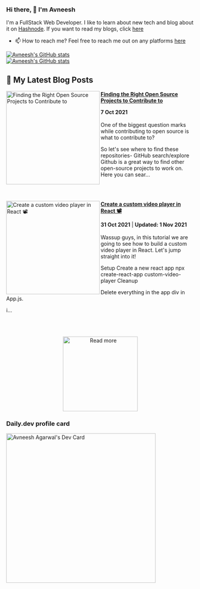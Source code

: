 ### Hi there, 👋  I'm Avneesh
I'm a FullStack Web Developer.
I like to learn about new tech and blog about it on [Hashnode](https://hashnode.com/). If you want to read my blogs, click [here](https://avneesh0612.hashnode.dev/)

* 📫 How to reach me?
Feel free to reach me out on any platforms [here](https://avneesh-links.vercel.app)

[![Avneesh's GitHub stats](https://github-readme-stats.vercel.app/api?username=avneesh0612&count_private=true&theme=dracula)](https://github.com/avneesh0612)<br />
[![Avneesh's GitHub stats](https://github-readme-stats.vercel.app/api/top-langs/?username=avneesh0612&theme=dracula&layout=compact)](https://github.com/avneesh0612)


## 📰 My Latest Blog Posts
<!-- HASHNODE_BLOG:START -->
<p align="left">
<a href="https://blog.avneesh.tech//finding-the-right-open-source-projects-to-contribute-to" title="Finding the Right Open Source Projects to Contribute to"><img src="https://cdn.hashnode.com/res/hashnode/image/upload/v1633574771415/0IB_GsBJv.png" alt="Finding the Right Open Source Projects to Contribute to" width="250px" align="left" /></a>
<a href="https://blog.avneesh.tech//finding-the-right-open-source-projects-to-contribute-to" title="Finding the Right Open Source Projects to Contribute to"><strong>Finding the Right Open Source Projects to Contribute to</strong></a>
<div><strong>7 Oct 2021</strong></div>
<br/> One of the biggest question marks while contributing to open source is what to contribute to?

So let's see where to find these repositories-
GitHub search/explore
Github is a great way to find other open-source projects to work on. Here you can sear... </p> <br/> <br/>
<p align="left">
<a href="https://blog.avneesh.tech//create-a-custom-video-player-in-react" title="Create a custom video player in React 📽️"><img src="https://cdn.hashnode.com/res/hashnode/image/upload/v1635679425675/7SwKPsf4U.png" alt="Create a custom video player in React 📽️" width="250px" align="left" /></a>
<a href="https://blog.avneesh.tech//create-a-custom-video-player-in-react" title="Create a custom video player in React 📽️"><strong>Create a custom video player in React 📽️</strong></a>
<div><strong>31 Oct 2021</strong> | <strong>Updated: 1 Nov 2021</strong></div>
<br/> Wassup guys, in this tutorial we are going to see how to build a custom video player in React. Let's jump straight into it!

Setup
Create a new react app
npx create-react-app custom-video-player
Cleanup

Delete everything in the app div in App.js.

i... </p> <br/> <br/>
<!-- HASHNODE_BLOG:END -->

<p align="center">  
<a href="https://blog.avneesh.tech/"><img src="https://res.cloudinary.com/dssvrf9oz/image/upload/v1634874546/Frame_1_uvzdpw.png" alt="Read more" width="200"/></a>
</p>

### Daily.dev profile card
<a href="https://app.daily.dev/avneesh0612"><img src="https://api.daily.dev/devcards/ce4ce03d4f074a4d8143c215bf1e126d.png?r=4vo" width="400" alt="Avneesh Agarwal's Dev Card"/></a>
